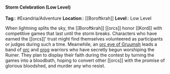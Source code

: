 #### Storm Celebration (Low Level)
**Tag**:: #Exandria/Adventure
**Location**:: [[Boroftkrah]]
**Level**:: Low Level

 When lightning splits the sky, the [[Boroftkrah]] [[orcs]] honor [[Kord]] with competitive games that last until the storm breaks. Characters who have earned the [[orcs]]' trust might find themselves volunteered as participants or judges during such a time. Meanwhile, an [orc eye of Gruumsh](https://www.dndbeyond.com/monsters/orc-eye-of-[[gruumsh]]) leads a band of [orc](https://www.dndbeyond.com/monsters/orc) and [orog](https://www.dndbeyond.com/monsters/orog) warriors who have secretly begun worshiping the Ruiner. They plan to display their faith during the contest by turning the games into a bloodbath, hoping to convert other [[orcs]] with the promise of glorious bloodshed, and murder any who resist.
